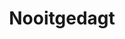 ---
title: Nooitgedagt
description: Bezoek houtstad IJlst, bekend om zijn schaatshistorie.
tijd: ± 4 uren
route_url: >-
  https://www.google.com/maps/d/edit?mid=1ZDlxwHsXWtkxbHdLHoZPoOemJTCy9-sB&amp;z=12
omgeving:
  - bolsward
  - wolsum
  - abbegaasterketting
  - oosthem
  - ijlst
prijs: '200'
sloepen:
  - beenakker
  - petter
---